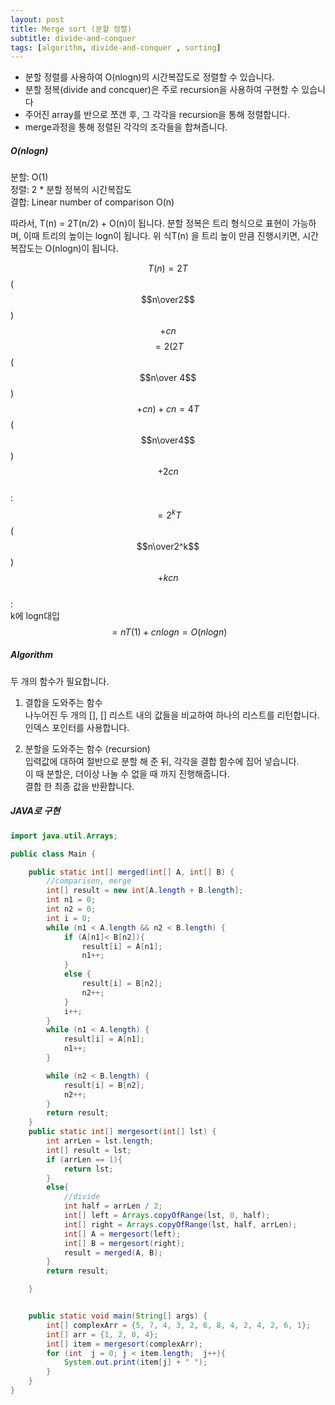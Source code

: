 ```yaml
---
layout: post
title: Merge sort (분할 정렬)
subtitle: divide-and-conquer
tags: [algorithm, divide-and-conquer , sorting]
---
```


- 분할 정렬를 사용하여 O(nlogn)의 시간복잡도로 정렬할 수 있습니다.
- 분할 정복(divide and concquer)은 주로 recursion을 사용하여 구현할 수 있습니다
- 주어진 array를 반으로 쪼갠 후, 그 각각을 recursion을 통해 정렬합니다.
- merge과정을 통해 정렬된 각각의 조각들을 합쳐줍니다.

##### O(nlogn)

분할: O(1) \
정렬: 2 * 분할 정복의 시간복잡도 \
결합: Linear number of comparison O(n)

따라서, T(n) = 2T(n/2) + O(n)이 됩니다.
분할 정복은 트리 형식으로 표현이 가능하며, 이때 트리의 높이는 logn이 됩니다.
위 식T(n) 을 트리 높이 만큼 진행시키면, 시간복잡도는 O(nlogn)이 됩니다. 

$$T(n) = 2T$$ ($$n\over2$$) $$ + cn$$
$$= 2(2T$$ ($$n\over 4$$) $$ + cn) + cn = 4T$$ ($$n\over4$$) $$ + 2cn$$\
:\
$$= 2^kT$$ ($$n\over2^k$$) $$ + kcn$$\
:\
k에 logn대입\
$$= nT(1) + cnlogn = O(nlogn)$$


##### Algorithm

두 개의 함수가 필요합니다.
1. 결합을 도와주는 함수 \
나누어진 두 개의 [], [] 리스트 내의 값들을 비교하여 하나의 리스트를 리턴합니다.
인덱스 포인터를 사용합니다.

2. 분할을 도와주는 함수 (recursion)\
입력값에 대하여 절반으로 분할 해 준 뒤, 각각을 결합 함수에 집어 넣습니다.\
이 때 분할은, 더이상 나눌 수 없을 때 까지 진행해줍니다.\
결합 한 최종 값을 반환합니다.


##### JAVA로 구현
```java
import java.util.Arrays;

public class Main {

    public static int[] merged(int[] A, int[] B) {
        //comparison, merge
        int[] result = new int[A.length + B.length];
        int n1 = 0;
        int n2 = 0;
        int i = 0;
        while (n1 < A.length && n2 < B.length) {
            if (A[n1]< B[n2]){
                result[i] = A[n1];
                n1++;
            }
            else {
                result[i] = B[n2];
                n2++;
            }
            i++;
        }
        while (n1 < A.length) {
            result[i] = A[n1];
            n1++;
        }

        while (n2 < B.length) {
            result[i] = B[n2];
            n2++;
        }
        return result;
    }
    public static int[] mergesort(int[] lst) {
        int arrLen = lst.length;
        int[] result = lst;
        if (arrLen == 1){
            return lst;
        }
        else{
            //divide
            int half = arrLen / 2;
            int[] left = Arrays.copyOfRange(lst, 0, half);
            int[] right = Arrays.copyOfRange(lst, half, arrLen);
            int[] A = mergesort(left);
            int[] B = mergesort(right);
            result = merged(A, B);
        }
        return result;

    }


    public static void main(String[] args) {
        int[] complexArr = {5, 7, 4, 3, 2, 6, 8, 4, 2, 4, 2, 6, 1};
        int[] arr = {1, 2, 0, 4};
        int[] item = mergesort(complexArr);
        for (int  j = 0; j < item.length;  j++){
            System.out.print(item[j] + " ");
        }
    }
}
```